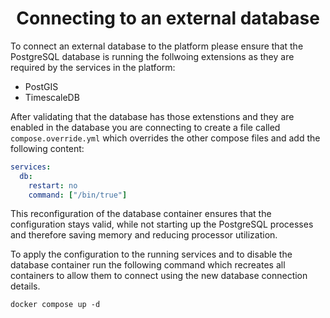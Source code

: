 <h1 align="center">Connecting to an external database</h1>

To connect an external database to the platform please ensure that the
PostgreSQL database is running the follwoing extensions as they are required by
the services in the platform:
  * PostGIS
  * TimescaleDB

After validating that the database has those extenstions and they are enabled
in the database you are connecting to create a file called 
`compose.override.yml` which overrides the other compose files and add the
following content:

```yaml
services:
  db:
    restart: no
    command: ["/bin/true"]
```
This reconfiguration of the database container ensures that the configuration
stays valid, while not starting up the PostgreSQL processes and therefore
saving memory and reducing processor utilization.

To apply the configuration to the running services and to disable the database
container run the following command which recreates all containers to allow them
to connect using the new database connection details.
```shell
docker compose up -d
```